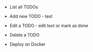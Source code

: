 - List all TODOs
- Add new TODO - text
- Edit a TODO - edit text or mark as done
- Delete a TODO

- Deploy on Docker

